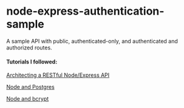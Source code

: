 # node-express-authentication-sample
A sample API with public, authenticated-only, and authenticated and authorized routes.

#### Tutorials I followed:
[Architecting a RESTful Node/Express API](http://thejackalofjavascript.com/architecting-a-restful-node-js-app/)

[Node and Postgres](http://mherman.org/blog/2016/03/13/designing-a-restful-api-with-node-and-postgres/)

[Node and bcrypt](https://www.abeautifulsite.net/hashing-passwords-with-nodejs-and-bcrypt)
